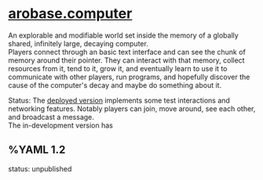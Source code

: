 # [arobase.computer](https://arobase.computer)

An explorable and modifiable world set inside the memory of a globally shared, infinitely large, decaying computer.   
Players connect through an basic text interface and can see the chunk of memory around their pointer. They can interact with that memory, collect resources from it, tend to it, grow it, and eventually learn to use it to communicate with other players, run programs, and hopefully discover the cause of the computer's decay and maybe do something about it.   

Status:
The [deployed version](https://spaceshipsin.space) implements some test interactions and networking features. Notably players can join, move around, see each other, and broadcast a message.   
The in-development version has 

%YAML 1.2
---
status: unpublished